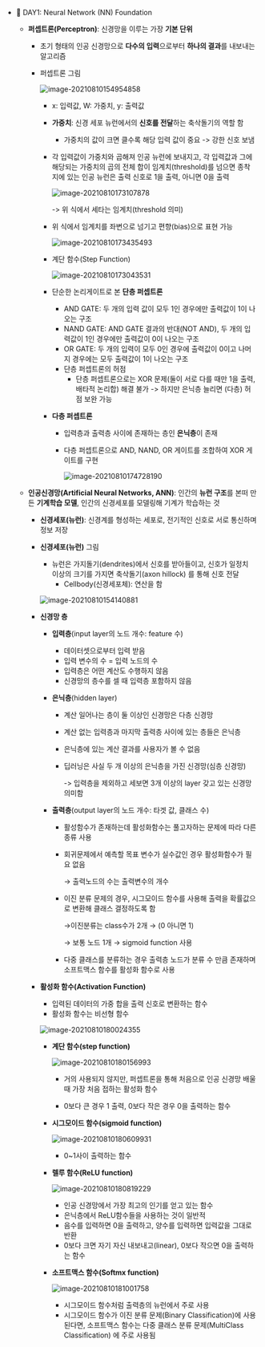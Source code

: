 

- 📄 DAY1: Neural Network (NN) Foundation

  - **퍼셉트론(Perceptron)**: 신경망을 이루는 가장 **기본 단위**

    - 초기 형태의 인공 신경망으로 **다수의 입력**으로부터 **하나의 결과**를 내보내는 알고리즘

    - 퍼셉트론 그림

      ![image-20210810154954858](https://user-images.githubusercontent.com/76864400/128843479-db2c8580-0463-4a8e-9dcd-b5ed615efde2.png)

      

      - x: 입력값, W: 가중치, y: 출력값

      - **가중치**: 신경 세포 뉴런에서의 **신호를 전달**하는 축삭돌기의 역할 함

        - 가중치의 값이 크면 클수록 해당 입력 값이 중요 ->  강한 신호 보냄

      - 각 입력값이 가중치와 곱해져 인공 뉴런에 보내지고, 각 입력값과 그에 해당되는 가중치의 곱의 전체 합이 임계치(threshold)를 넘으면 종착지에 있는 인공 뉴런은 출력 신호로 1을 출력, 아니면 0을 출력 

        ![image-20210810173107878](https://user-images.githubusercontent.com/76864400/128843482-391f9536-aee9-4567-9659-2b8fb1a1fb3c.png)

        -> 위 식에서 세타는 임계치(threshold 의미)

      - 위 식에서 임계치를 좌변으로 넘기고 편향(bias)으로 표현 가능

        ![image-20210810173435493](https://user-images.githubusercontent.com/76864400/128843484-90df368b-180c-4ac4-a175-271cc737600d.png)

      - 계단 함수(Step Function)

        ![image-20210810173043531](https://user-images.githubusercontent.com/76864400/128843480-e71b2089-d449-4262-9a4e-191121ce794e.png)

      - 단순한 논리게이트로 본 **단층 퍼셉트론**

        - AND GATE: 두 개의 입력 값이 모두 1인 경우에만 출력값이 1이 나오는 구조
        - NAND GATE: AND GATE 결과의 반대(NOT AND), 두 개의 입력값이 1인 경우에만 출력값이 0이 나오는 구조
        - OR GATE: 두 개의 입력이 모두 0인 경우에 출력값이 0이고 나머지 경우에는 모두 출력값이 1이 나오는 구조
        - 단층 퍼셉트론의 허점
          - 단층 퍼셉트론으로는 XOR 문제(둘이 서로 다를 때만 1을 출력, 배타적 논리합) 해결 불가 -> 하지만 은닉층 늘리면 (다층) 허점 보완 가능

      - **다층 퍼셉트론**

        - 입력층과 출력층 사이에 존재하는 층인 **은닉층**이 존재

        - 다층 퍼셉트론으로 AND, NAND, OR 게이트를 조합하여 XOR 게이트를 구현

          ![image-20210810174728190](https://user-images.githubusercontent.com/76864400/128843456-4b296902-c019-4333-9b5f-8d4df084cfdd.png)

        

  - **인공신경망(Artificial Neural Networks, ANN)**: 인간의 **뉴런 구조**를 본떠 만든 **기계학습 모델**, 인간의 신경세포를 모델링해 기계가 학습하는 것

    - **신경세포(뉴런)**: 신경계를 형성하는 세포로, 전기적인 신호로 서로 통신하며 정보 저장

    - **신경세포(뉴런)** 그림 

      - 뉴런은 가지돌기(dendrites)에서 신호를 받아들이고, 신호가 일정치 이상의 크기를 가지면 축삭돌기(axon hillock) 를 통해 신호 전달
        - Cellbody(신경세포체): 연산을 함

      ![image-20210810154140881](https://user-images.githubusercontent.com/76864400/128843475-ea90a4ff-025d-4754-9d7e-4633e9f9958d.png)

    - **신경망 층**

      - **입력층**(input layer의 노드 개수: feature 수)

        - 데이터셋으로부터 입력 받음
        - 입력 변수의 수 = 입력 노드의 수
        - 입력층은 어떤 계산도 수행하지 않음
        - 신경망의 층수를 셀 때 입력층 포함하지 않음

      - **은닉층**(hidden layer)

        - 계산 일어나는 층이 둘 이상인 신경망은 다층 신경망

        - 계산 없는 입력층과 마지막 출력층 사이에 있는 층들은 은닉층

        - 은닉층에 있는 계산 결과를 사용자가 볼 수 없음

        - 딥러닝은 사실 두 개 이상의 은닉층을 가진 신경망(심층 신경망)

          -> 입력층을 제외하고 세보면 3개 이상의 layer 갖고 있는 신경망 의미함

      - **출력층**(output layer의 노드 개수: 타겟 값, 클래스 수)

        - 활성함수가 존재하는데 활성화함수는 풀고자하는 문제에 따라 다른 종류 사용

        - 회귀문제에서 예측할 목표 변수가 실수값인 경우 활성화함수가 필요 없음 

          → 출력노드의 수는 출력변수의 개수

        - 이진 분류 문제의 경우, 시그모이드 함수를 사용해 출력을 확률값으로 변환해 클래스 결정하도록 함

          →이진분류는 class수가 2개 → (0 아니면 1)

          → 보통 노드 1개 → sigmoid function 사용

        - 다중 클래스를 분류하는 경우 출력층 노드가 분류 수 만큼 존재하며 소프트맥스 함수를 활성화 함수로 사용

      

    - **활성화 함수(Activation Function)**

      - 입력된 데이터의 가중 합을 출력 신호로 변환하는 함수
      - 활성화 함수는 비선형 함수

      ![image-20210810180024355](https://user-images.githubusercontent.com/76864400/128843462-f836df76-15c0-4e57-87b7-7df23a424dd2.png)

      - **계단 함수(step function)**

        ![image-20210810180156993](https://user-images.githubusercontent.com/76864400/128843464-81e3b538-789b-4a28-b5a6-5c7d979e15f8.png)

        - 거의 사용되지 않지만, 퍼셉트론을 통해 처음으로 인공 신경망 배울 때 가장 처음 접하는 활성화 함수

        - 0보다 큰 경우 1 출력, 0보다 작은 경우 0을 출력하는 함수

      - **시그모이드 함수(sigmoid function)**

        ![image-20210810180609931](https://user-images.githubusercontent.com/76864400/128843467-16dff423-8380-485f-9e1d-0728a263aeed.png)

        - 0~1사이 출력하는 함수

      - **렐루 함수(ReLU function)**

        ![image-20210810180819229](https://user-images.githubusercontent.com/76864400/128843471-159bf8fa-6fe3-4402-8394-d53c61e0d5e3.png)

        - 인공 신경망에서 가장 최고의 인기를 얻고 있는 함수
        - 은닉층에서 ReLU함수들을 사용하는 것이 일반적
        - 음수를 입력하면 0을 출력하고, 양수를 입력하면 입력값을 그대로 반환
        - 0보다 크면 자기 자신 내보내고(linear), 0보다 작으면 0을 출력하는 함수

      - **소프트맥스 함수(Softmx function)**

        ![image-20210810181001758](https://user-images.githubusercontent.com/76864400/128843474-984c3178-d401-4a66-bd16-4a7f50a776b3.png)

        - 시그모이드 함수처럼 출력층의 뉴런에서 주로 사용
        - 시그모이드 함수가 이진 분류 문제(Binary Classification)에 사용된다면, 소프트맥스 함수는 다중 클래스 분류 문제(MultiClass Classification) 에 주로 사용됨

